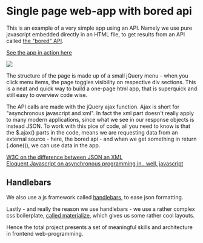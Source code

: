 # Single page web-app with bored api
  This is an example of a very simple app using an API. Namely we use pure javascript embedded directly in an HTML file, to get results from an API called <a href="https://www.boredapi.com/documentation">the "bored" API</a>.
  
<a href="https://simmoe.github.io/api_bored/">See the app in action here</a>

<img src="https://docs.google.com/drawings/d/e/2PACX-1vT49yZXzjLY9nHnFz9sZsiZ58roTaYL4g3_FjwGvs1sPJTvAD6uRrK4e6VkNe5nXOdozMJ1WUrbip-5/pub?w=960&amp;h=720">
  
  The structure of the page is made up of a small jQuery menu - when you click menu items, the page toggles visibility on respective div sections. This is a neat and quick way to build a one-page html app, that is superquick and still easy to overview code wise.  
  
  The API calls are made with the jQuery ajax function. Ajax is short for "asynchronous javascript and xml". In fact the xml part doesn't really apply to many modern applications, since what we see in our response objects is instead JSON. To work with this pice of code, all you need to know is that the $.ajax() parts in the code, means we are requesting data from an external source - here, the bored api - and when we get something in return (.done()), we can use data in the app.
  
  <a href="https://www.w3schools.com/js/js_json_xml.asp">W3C on the difference between JSON an XML</a><br>
  <a href="">Eloquent Javascript on asynchronous programming in.. well, javascript</a>
  
## Handlebars
  We also use a js framework called <a href="https://handlebarsjs.com/">handlebars</a>, to ease json formatting. 
  
  
  Lastly - and really the reason we use handlebars - we use a rather complex css boilerplate, <a href="https://materializecss.com/cards.html"> called materialize</a>, which gives us some rather cool layouts. 
  
  Hence the total project presents a set of meaningful skills and architecture in frontend web-programming. 

  
